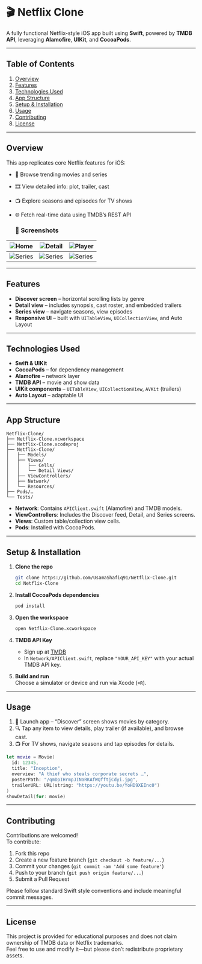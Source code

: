 
# 🎬 Netflix Clone

A fully functional Netflix-style iOS app built using **Swift**, powered by **TMDB API**, leveraging **Alamofire**, **UIKit**, and **CocoaPods**.

---

## Table of Contents

1. [Overview](#overview)  
2. [Features](#features)  
3. [Technologies Used](#technologies-used)  
4. [App Structure](#app-structure)  
5. [Setup & Installation](#setup--installation)  
6. [Usage](#usage)  
7. [Contributing](#contributing)  
8. [License](#license)  

---

## Overview

This app replicates core Netflix features for iOS:

- 👀 Browse trending movies and series  
- 🎞 View detailed info: plot, trailer, cast  
- 📺 Explore seasons and episodes for TV shows  
- 🌐 Fetch real-time data using TMDB’s REST API

  ### 📸 Screenshots
| ![Home](https://github.com/user-attachments/assets/69a6ab85-416a-446b-808f-269f69f7508e) | ![Detail](https://github.com/user-attachments/assets/982fa8f8-9b9b-4eaa-99fc-1c9d527e84b0) | ![Player](https://github.com/user-attachments/assets/3daf386c-e4fe-4966-bb61-9c94a77d273e) | 
|-------------------------------|-----------------------------------|-----------------------------------|  
| ![Series](https://github.com/user-attachments/assets/86148527-b39b-4a37-8ca7-a7270373214a) | ![Series](https://github.com/user-attachments/assets/b8b61bf9-8109-4fd4-b28a-fd8739d0c6dd) | ![Series](https://github.com/user-attachments/assets/42ed9b08-c89c-441f-8003-a1d9812443b6) |
  

---

## Features

- **Discover screen** – horizontal scrolling lists by genre  
- **Detail view** – includes synopsis, cast roster, and embedded trailers  
- **Series view** – navigate seasons, view episodes  
- **Responsive UI** – built with `UITableView`, `UICollectionView`, and Auto Layout  

---

## Technologies Used

- **Swift & UIKit**  
- **CocoaPods** – for dependency management  
- **Alamofire** – network layer  
- **TMDB API** – movie and show data  
- **UIKit components** – `UITableView`, `UICollectionView`, `AVKit` (trailers)  
- **Auto Layout** – adaptable UI  

---

## App Structure

```
Netflix-Clone/
├── Netflix-Clone.xcworkspace
├── Netflix-Clone.xcodeproj
├── Netflix-Clone/
│   ├── Models/
│   ├── Views/
│   │   ├── Cells/
│   │   └── Detail Views/
│   ├── ViewControllers/
│   ├── Network/
│   └── Resources/
├── Pods/…
└── Tests/
```

- **Network**: Contains `APIClient.swift` (Alamofire) and TMDB models.  
- **ViewControllers**: Includes the Discover feed, Detail, and Series screens.  
- **Views**: Custom table/collection view cells.  
- **Pods**: Installed with CocoaPods.

---

## Setup & Installation

1. **Clone the repo**  
   ```bash
   git clone https://github.com/UsamaShafiq91/Netflix-Clone.git
   cd Netflix-Clone
   ```

2. **Install CocoaPods dependencies**  
   ```bash
   pod install
   ```

3. **Open the workspace**  
   ```bash
   open Netflix-Clone.xcworkspace
   ```

4. **TMDB API Key**  
   - Sign up at [TMDB](https://www.themoviedb.org/)  
   - In `Network/APIClient.swift`, replace `"YOUR_API_KEY"` with your actual TMDB API key.

5. **Build and run**  
   Choose a simulator or device and run via Xcode (`⌘R`).

---

## Usage

1. 📱 Launch app – “Discover” screen shows movies by category.  
2. 🔍 Tap any item to view details, play trailer (if available), and browse cast.  
3. 📺 For TV shows, navigate seasons and tap episodes for details.

```swift
let movie = Movie(
  id: 12345,
  title: "Inception",
  overview: "A thief who steals corporate secrets …",
  posterPath: "/qmDpIHrmpJINaRKAfWQfftjCdyi.jpg",
  trailerURL: URL(string: "https://youtu.be/YoHD9XEInc0")
)
showDetail(for: movie)
```

---

## Contributing

Contributions are welcomed!  
To contribute:

1. Fork this repo  
2. Create a new feature branch (`git checkout -b feature/...`)  
3. Commit your changes (`git commit -am 'Add some feature'`)  
4. Push to your branch (`git push origin feature/...`)  
5. Submit a Pull Request  

Please follow standard Swift style conventions and include meaningful commit messages.

---

## License

This project is provided for educational purposes and does not claim ownership of TMDB data or Netflix trademarks.  
Feel free to use and modify it—but please don’t redistribute proprietary assets.

